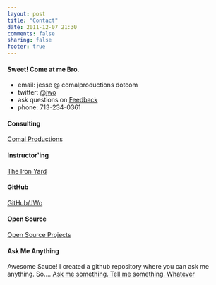 ```yaml
---
layout: post
title: "Contact"
date: 2011-12-07 21:30
comments: false
sharing: false
footer: true
---
```


#### Sweet! Come at me Bro.

* email: jesse @ comalproductions dotcom
* twitter: [@jwo](http://twitter.com/jwo)
* ask questions on [Feedback](http://github.com/jwo/feedback)
* phone: 713-234-0361

#### Consulting

[Comal Productions](http://comal.io)

#### Instructor'ing

[The Iron Yard](http://theironyard.com/locations/houston/)

#### GitHub

[GitHub/JWo](https://github.com/jwo)

#### Open Source

[Open Source Projects](/opensource)


#### Ask Me Anything
Awesome Sauce! I created a github repository where you can ask me anything. So.... [Ask me something. Tell me something. Whatever](https://github.com/jwo/feedback/issues/new)

